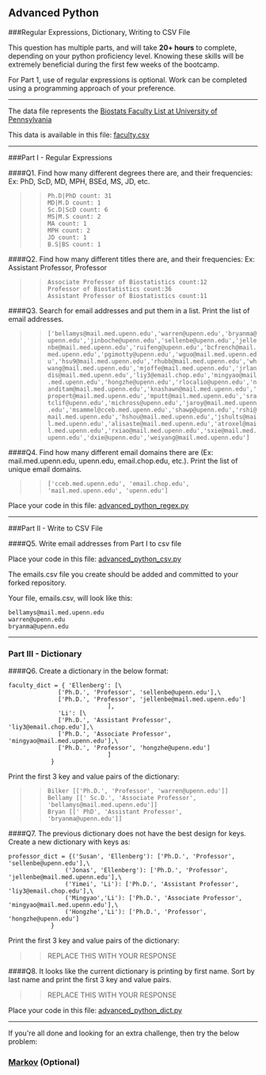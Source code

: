 ## Advanced Python    

###Regular Expressions, Dictionary, Writing to CSV File  

This question has multiple parts, and will take **20+ hours** to complete, depending on your python proficiency level.  Knowing these skills will be extremely beneficial during the first few weeks of the bootcamp.

For Part 1, use of regular expressions is optional.  Work can be completed using a programming approach of your preference. 

---

The data file represents the [Biostats Faculty List at University of Pennsylvania](http://www.med.upenn.edu/cceb/biostat/faculty.shtml)

This data is available in this file:  [faculty.csv](python/faculty.csv)

--- 

###Part I - Regular Expressions  


####Q1. Find how many different degrees there are, and their frequencies: Ex:  PhD, ScD, MD, MPH, BSEd, MS, JD, etc.

>> `Ph.D|PhD count: 31`  
>> `MD|M.D count: 1`  
>> `Sc.D|ScD count: 6`  
>> `MS|M.S count: 2`  
>> `MA count: 1`  
>> `MPH count: 2`  
>> `JD count: 1`  
>> `B.S|BS count: 1`  


####Q2. Find how many different titles there are, and their frequencies:  Ex:  Assistant Professor, Professor

>> `Associate Professor of Biostatistics count:12`   
>> `Professor of Biostatistics count:36`    
>> `Assistant Professor of Biostatistics count:11`    


####Q3. Search for email addresses and put them in a list.  Print the list of email addresses.

>> `['bellamys@mail.med.upenn.edu','warren@upenn.edu','bryanma@upenn.edu','jinboche@upenn.edu','sellenbe@upenn.edu','jellenbe@mail.med.upenn.edu','ruifeng@upenn.edu','bcfrench@mail.med.upenn.edu','pgimotty@upenn.edu','wguo@mail.med.upenn.edu','hsu9@mail.med.upenn.edu','rhubb@mail.med.upenn.edu','whwang@mail.med.upenn.edu','mjoffe@mail.med.upenn.edu','jrlandis@mail.med.upenn.edu','liy3@email.chop.edu','mingyao@mail.med.upenn.edu','hongzhe@upenn.edu','rlocalio@upenn.edu','nanditam@mail.med.upenn.edu','knashawn@mail.med.upenn.edu','propert@mail.med.upenn.edu','mputt@mail.med.upenn.edu','sratclif@upenn.edu','michross@upenn.edu','jaroy@mail.med.upenn.edu','msammel@cceb.med.upenn.edu','shawp@upenn.edu','rshi@mail.med.upenn.edu','hshou@mail.med.upenn.edu','jshults@mail.med.upenn.edu','alisaste@mail.med.upenn.edu','atroxel@mail.med.upenn.edu','rxiao@mail.med.upenn.edu','sxie@mail.med.upenn.edu','dxie@upenn.edu','weiyang@mail.med.upenn.edu']`


####Q4. Find how many different email domains there are (Ex:  mail.med.upenn.edu, upenn.edu, email.chop.edu, etc.).  Print the list of unique email domains.

>> `['cceb.med.upenn.edu', 'email.chop.edu', 'mail.med.upenn.edu', 'upenn.edu']`

Place your code in this file: [advanced_python_regex.py](python/advanced_python_regex.py)

---

###Part II - Write to CSV File

####Q5.  Write email addresses from Part I to csv file

Place your code in this file: [advanced_python_csv.py](python/advanced_python_csv.py)

The emails.csv file you create should be added and committed to your forked repository.

Your file, emails.csv, will look like this:
```
bellamys@mail.med.upenn.edu
warren@upenn.edu
bryanma@upenn.edu
```

---

### Part III - Dictionary

####Q6.  Create a dictionary in the below format:
```
faculty_dict = { 'Ellenberg': [\
              ['Ph.D.', 'Professor', 'sellenbe@upenn.edu'],\
              ['Ph.D.', 'Professor', 'jellenbe@mail.med.upenn.edu']
                            ],
              'Li': [\
              ['Ph.D.', 'Assistant Professor', 'liy3@email.chop.edu'],\
              ['Ph.D.', 'Associate Professor', 'mingyao@mail.med.upenn.edu'],\
              ['Ph.D.', 'Professor', 'hongzhe@upenn.edu']
                            ]
            }
```
Print the first 3 key and value pairs of the dictionary:

>> `Bilker [['Ph.D.', 'Professor', 'warren@upenn.edu']]`  
>> `Bellamy [[' Sc.D.', 'Associate Professor', 'bellamys@mail.med.upenn.edu']]`  
>> `Bryan [[' PhD', 'Assistant Professor', 'bryanma@upenn.edu']]`  

####Q7.  The previous dictionary does not have the best design for keys.  Create a new dictionary with keys as:

```
professor_dict = {('Susan', 'Ellenberg'): ['Ph.D.', 'Professor', 'sellenbe@upenn.edu'],\
                ('Jonas', 'Ellenberg'): ['Ph.D.', 'Professor', 'jellenbe@mail.med.upenn.edu'],\
                ('Yimei', 'Li'): ['Ph.D.', 'Assistant Professor', 'liy3@email.chop.edu'],\
                ('Mingyao','Li'): ['Ph.D.', 'Associate Professor', 'mingyao@mail.med.upenn.edu'],\
                ('Hongzhe','Li'): ['Ph.D.', 'Professor', 'hongzhe@upenn.edu']
            }
```

Print the first 3 key and value pairs of the dictionary:

>> REPLACE THIS WITH YOUR RESPONSE

####Q8.  It looks like the current dictionary is printing by first name.  Sort by last name and print the first 3 key and value pairs.  

>> REPLACE THIS WITH YOUR RESPONSE

Place your code in this file: [advanced_python_dict.py](python/advanced_python_dict.py)

--- 

If you're all done and looking for an extra challenge, then try the below problem:  

### [Markov](python/markov.py) (Optional)

